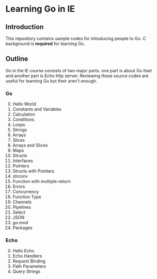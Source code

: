 # Learning Go in IE

## Introduction

This repository contains sample codes for introducing people to Go.
C background is **required** for learning Go.

## Outline

Go in the IE course consists of two major parts.
one part is about Go itset and another part is Echo http server.
Reviewing these source codes are useful for learning Go but their aren't enough.

### Go

0. Hello World
1. Constants and Variables
2. Calculation
3. Conditions
4. Loops
5. Strings
6. Arrays
7. Slices
8. Arrays and Slices
9. Maps
10. Structs
11. Interfaces
12. Pointers
13. Structs with Pointers
14. strconv
15. Function with multiple-return
16. Errors
17. Concurrency
18. Function Type
19. Channels
20. Pipelines
21. Select
22. JSON
23. go.mod
24. Packages

### Echo

0. Hello Echo
1. Echo Handlers
2. Request Binding
3. Path Parameters
4. Query Strings
